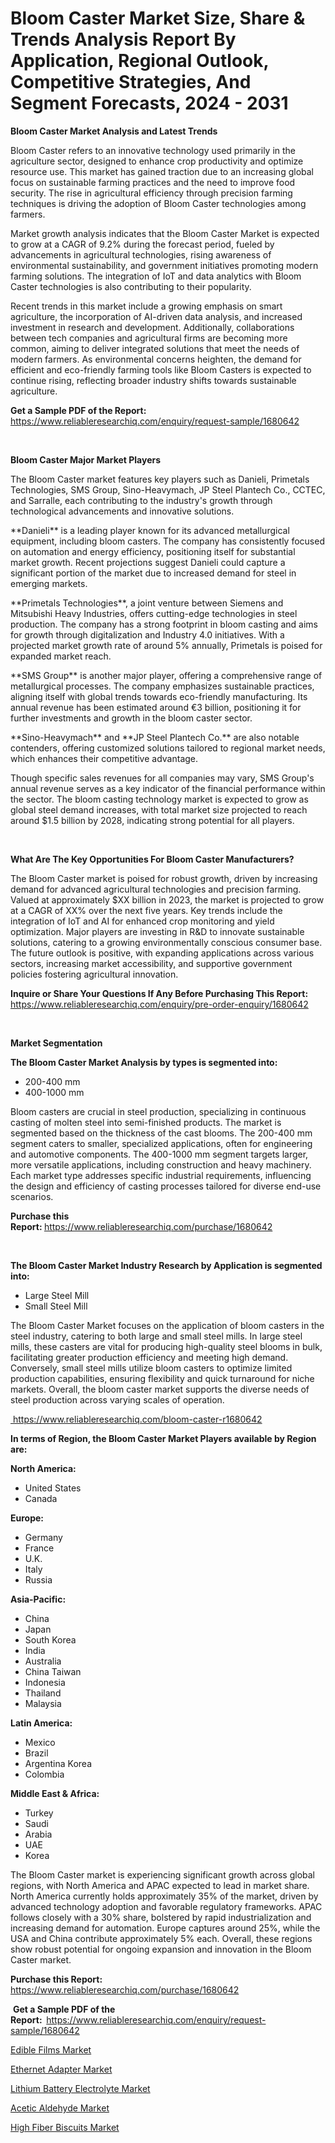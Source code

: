 <p><h1>Bloom Caster Market Size, Share & Trends Analysis Report By Application, Regional Outlook, Competitive Strategies, And Segment Forecasts, 2024 - 2031</h1></p><p><strong>Bloom Caster Market Analysis and Latest Trends</strong></p>
<p><p>Bloom Caster refers to an innovative technology used primarily in the agriculture sector, designed to enhance crop productivity and optimize resource use. This market has gained traction due to an increasing global focus on sustainable farming practices and the need to improve food security. The rise in agricultural efficiency through precision farming techniques is driving the adoption of Bloom Caster technologies among farmers.</p><p>Market growth analysis indicates that the Bloom Caster Market is expected to grow at a CAGR of 9.2% during the forecast period, fueled by advancements in agricultural technologies, rising awareness of environmental sustainability, and government initiatives promoting modern farming solutions. The integration of IoT and data analytics with Bloom Caster technologies is also contributing to their popularity.</p><p>Recent trends in this market include a growing emphasis on smart agriculture, the incorporation of AI-driven data analysis, and increased investment in research and development. Additionally, collaborations between tech companies and agricultural firms are becoming more common, aiming to deliver integrated solutions that meet the needs of modern farmers. As environmental concerns heighten, the demand for efficient and eco-friendly farming tools like Bloom Casters is expected to continue rising, reflecting broader industry shifts towards sustainable agriculture.</p></p>
<p><strong>Get a Sample PDF of the Report:&nbsp;</strong> <a href="https://www.reliableresearchiq.com/enquiry/request-sample/1680642?utm_campaign=1847&utm_medium=2&utm_source=Github&utm_content=ia&utm_term=16122024&utm_id=bloom-caster">https://www.reliableresearchiq.com/enquiry/request-sample/1680642</a></p>
<p>&nbsp;</p>
<p><strong>Bloom Caster Major Market Players</strong></p>
<p><p>The Bloom Caster market features key players such as Danieli, Primetals Technologies, SMS Group, Sino-Heavymach, JP Steel Plantech Co., CCTEC, and Sarralle, each contributing to the industry's growth through technological advancements and innovative solutions.</p><p>**Danieli** is a leading player known for its advanced metallurgical equipment, including bloom casters. The company has consistently focused on automation and energy efficiency, positioning itself for substantial market growth. Recent projections suggest Danieli could capture a significant portion of the market due to increased demand for steel in emerging markets.</p><p>**Primetals Technologies**, a joint venture between Siemens and Mitsubishi Heavy Industries, offers cutting-edge technologies in steel production. The company has a strong footprint in bloom casting and aims for growth through digitalization and Industry 4.0 initiatives. With a projected market growth rate of around 5% annually, Primetals is poised for expanded market reach.</p><p>**SMS Group** is another major player, offering a comprehensive range of metallurgical processes. The company emphasizes sustainable practices, aligning itself with global trends towards eco-friendly manufacturing. Its annual revenue has been estimated around €3 billion, positioning it for further investments and growth in the bloom caster sector.</p><p>**Sino-Heavymach** and **JP Steel Plantech Co.** are also notable contenders, offering customized solutions tailored to regional market needs, which enhances their competitive advantage. </p><p>Though specific sales revenues for all companies may vary, SMS Group's annual revenue serves as a key indicator of the financial performance within the sector. The bloom casting technology market is expected to grow as global steel demand increases, with total market size projected to reach around $1.5 billion by 2028, indicating strong potential for all players.</p></p>
<p>&nbsp;</p>
<p><strong>What Are The Key Opportunities For Bloom Caster Manufacturers?</strong></p>
<p><p>The Bloom Caster market is poised for robust growth, driven by increasing demand for advanced agricultural technologies and precision farming. Valued at approximately $XX billion in 2023, the market is projected to grow at a CAGR of XX% over the next five years. Key trends include the integration of IoT and AI for enhanced crop monitoring and yield optimization. Major players are investing in R&D to innovate sustainable solutions, catering to a growing environmentally conscious consumer base. The future outlook is positive, with expanding applications across various sectors, increasing market accessibility, and supportive government policies fostering agricultural innovation.</p></p>
<p><strong>Inquire or Share Your Questions If Any Before Purchasing This Report:</strong> <a href="https://www.reliableresearchiq.com/enquiry/pre-order-enquiry/1680642?utm_campaign=1847&utm_medium=2&utm_source=Github&utm_content=ia&utm_term=16122024&utm_id=bloom-caster">https://www.reliableresearchiq.com/enquiry/pre-order-enquiry/1680642</a></p>
<p>&nbsp;</p>
<p><strong>Market Segmentation</strong></p>
<p><strong>The Bloom Caster Market Analysis by types is segmented into:</strong></p>
<p><ul><li>200-400 mm</li><li>400-1000 mm</li></ul></p>
<p><p>Bloom casters are crucial in steel production, specializing in continuous casting of molten steel into semi-finished products. The market is segmented based on the thickness of the cast blooms. The 200-400 mm segment caters to smaller, specialized applications, often for engineering and automotive components. The 400-1000 mm segment targets larger, more versatile applications, including construction and heavy machinery. Each market type addresses specific industrial requirements, influencing the design and efficiency of casting processes tailored for diverse end-use scenarios.</p></p>
<p><strong>Purchase this Report:&nbsp;</strong><a href="https://www.reliableresearchiq.com/purchase/1680642?utm_campaign=1847&utm_medium=2&utm_source=Github&utm_content=ia&utm_term=16122024&utm_id=bloom-caster">https://www.reliableresearchiq.com/purchase/1680642</a></p>
<p>&nbsp;</p>
<p><strong>The Bloom Caster Market Industry Research by Application is segmented into:</strong></p>
<p><ul><li>Large Steel Mill</li><li>Small Steel Mill</li></ul></p>
<p><p>The Bloom Caster Market focuses on the application of bloom casters in the steel industry, catering to both large and small steel mills. In large steel mills, these casters are vital for producing high-quality steel blooms in bulk, facilitating greater production efficiency and meeting high demand. Conversely, small steel mills utilize bloom casters to optimize limited production capabilities, ensuring flexibility and quick turnaround for niche markets. Overall, the bloom caster market supports the diverse needs of steel production across varying scales of operation.</p></p>
<p><a href="https://www.reliableresearchiq.com/bloom-caster-r1680642?utm_campaign=1847&utm_medium=2&utm_source=Github&utm_content=ia&utm_term=16122024&utm_id=bloom-caster">&nbsp;https://www.reliableresearchiq.com/bloom-caster-r1680642</a></p>
<p><strong>In terms of Region, the Bloom Caster Market Players available by Region are:</strong></p>
<p>
    <p> <strong> North America: </strong>
        <ul>
            <li>United States</li>
            <li>Canada</li>
        </ul>
        </p> 
    <p> <strong> Europe: </strong>
        <ul>
            <li>Germany</li>
            <li>France</li>
            <li>U.K.</li>
            <li>Italy</li>
            <li>Russia</li>
        </ul>
        </p> 
    <p> <strong> Asia-Pacific: </strong>
        <ul>
            <li>China</li>
            <li>Japan</li>
            <li>South Korea</li>
            <li>India</li>
            <li>Australia</li>
            <li>China Taiwan</li>
            <li>Indonesia</li>
            <li>Thailand</li>
            <li>Malaysia</li>
        </ul>
        </p> 
    <p> <strong> Latin America: </strong>
        <ul>
            <li>Mexico</li>
            <li>Brazil</li>
            <li>Argentina Korea</li>
            <li>Colombia</li>
        </ul>
        </p> 
    <p> <strong> Middle East & Africa: </strong>
        <ul>
            <li>Turkey</li>
            <li>Saudi</li>
            <li>Arabia</li>
            <li>UAE</li>
            <li>Korea</li>
        </ul>
    </p>
    </p>
<p><p>The Bloom Caster market is experiencing significant growth across global regions, with North America and APAC expected to lead in market share. North America currently holds approximately 35% of the market, driven by advanced technology adoption and favorable regulatory frameworks. APAC follows closely with a 30% share, bolstered by rapid industrialization and increasing demand for automation. Europe captures around 25%, while the USA and China contribute approximately 5% each. Overall, these regions show robust potential for ongoing expansion and innovation in the Bloom Caster market.</p></p>
<p><strong>Purchase this Report: </strong><a href="https://www.reliableresearchiq.com/purchase/1680642?utm_campaign=1847&utm_medium=2&utm_source=Github&utm_content=ia&utm_term=16122024&utm_id=bloom-caster">https://www.reliableresearchiq.com/purchase/1680642</a></p>
<p>&nbsp;<strong>Get a Sample PDF of the Report:&nbsp;&nbsp;</strong><a href="https://www.reliableresearchiq.com/enquiry/request-sample/1680642?utm_campaign=1847&utm_medium=2&utm_source=Github&utm_content=ia&utm_term=16122024&utm_id=bloom-caster">https://www.reliableresearchiq.com/enquiry/request-sample/1680642</a></p>
<p><strong></strong></p>
<p><p><a href="https://www.linkedin.com/pulse/edible-films-market-segmentation-applications-types-growth-ewe1e?utm_campaign=1847&utm_medium=2&utm_source=Github&utm_content=ia&utm_term=16122024&utm_id=bloom-caster">Edible Films Market</a></p><p><a href="https://www.linkedin.com/pulse/ethernet-adapter-market-dynamics-2024-2031-projected-135-ckawf?utm_campaign=1847&utm_medium=2&utm_source=Github&utm_content=ia&utm_term=16122024&utm_id=bloom-caster">Ethernet Adapter Market</a></p><p><a href="https://www.linkedin.com/pulse/lithium-battery-electrolyte-market-emerging-trends-future-prospects-nsndc?utm_campaign=1847&utm_medium=2&utm_source=Github&utm_content=ia&utm_term=16122024&utm_id=bloom-caster">Lithium Battery Electrolyte Market</a></p><p><a href="https://www.linkedin.com/pulse/thorough-competitor-analysis-acetic-aldehyde-market-2024-2031-hceyf?utm_campaign=1847&utm_medium=2&utm_source=Github&utm_content=ia&utm_term=16122024&utm_id=bloom-caster">Acetic Aldehyde Market</a></p><p><a href="https://www.linkedin.com/pulse/high-fiber-biscuits-market-segmentation-in-depth-analysis-jloie?utm_campaign=1847&utm_medium=2&utm_source=Github&utm_content=ia&utm_term=16122024&utm_id=bloom-caster">High Fiber Biscuits Market</a></p></p>